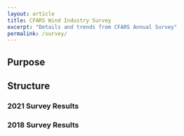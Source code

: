 ```yaml
---
layout: article
title: CFARS Wind Industry Survey
excerpt: "Details and trends from CFARS Annual Survey"
permalink: /survey/
---
```


## Purpose

## Structure

### 2021 Survey Results

### 2018 Survey Results
